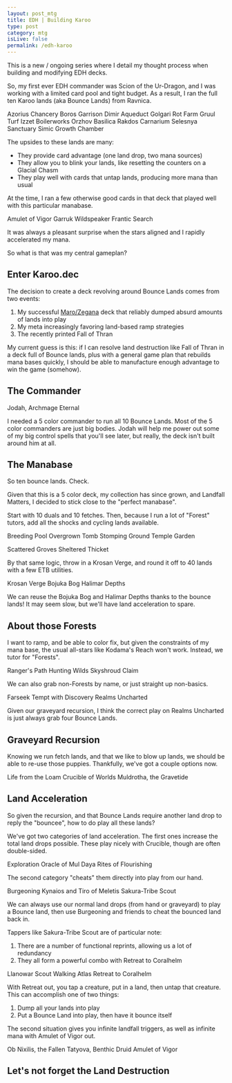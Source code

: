 ```yaml
---
layout: post_mtg
title: EDH | Building Karoo
type: post
category: mtg
isLive: false
permalink: /edh-karoo
---
```


This is a new / ongoing series where I detail my thought process when building and modifying EDH decks.

So, my first ever EDH commander was <auto-card>Scion of the Ur-Dragon</auto-card>, and I was working with a limited card pool and tight budget. As a result, I ran the full ten <auto-card>Karoo</auto-card> lands (aka Bounce Lands) from Ravnica.

<div class="center mtg-small">
  <auto-card-image>Azorius Chancery</auto-card-image>
  <auto-card-image>Boros Garrison</auto-card-image>
  <auto-card-image>Dimir Aqueduct</auto-card-image>
  <auto-card-image>Golgari Rot Farm</auto-card-image>
  <auto-card-image>Gruul Turf</auto-card-image>
  <auto-card-image>Izzet Boilerworks</auto-card-image>
  <auto-card-image>Orzhov Basilica</auto-card-image>
  <auto-card-image>Rakdos Carnarium</auto-card-image>
  <auto-card-image>Selesnya Sanctuary</auto-card-image>
  <auto-card-image>Simic Growth Chamber</auto-card-image>
</div>

The upsides to these lands are many:

- They provide card advantage (one land drop, two mana sources)
- They allow you to blink your lands, like resetting the counters on a <auto-card>Glacial Chasm</auto-card>
- They play well with <auto-card name="Voyaging Satyr">cards that untap lands</auto-card>, producing more mana than usual

At the time, I ran a few otherwise good cards in that deck that played well with this particular manabase.

<div class="center">
  <auto-card-image>Amulet of Vigor</auto-card-image>
  <auto-card-image>Garruk Wildspeaker</auto-card-image>
  <auto-card-image>Frantic Search</auto-card-image>
</div>

It was always a pleasant surprise when the stars aligned and I rapidly accelerated my mana.

So what is that was my central gameplan?

## Enter Karoo.dec

The decision to create a deck revolving around Bounce Lands comes from two events:

1. My successful <a href="https://tappedout.net/mtg-decks/maro-speaker-v3-final/">Maro/Zegana</a> deck that reliably dumped absurd amounts of lands into play
2. My meta increasingly favoring <auto-card name="Cultivate">land-based</auto-card> ramp strategies
3. The recently printed <auto-card>Fall of Thran</auto-card>

My current guess is this: if I can resolve land destruction like <auto-card>Fall of Thran</auto-card> in a deck full of Bounce lands, plus with a general game plan that rebuilds mana bases quickly, I should be able to manufacture enough advantage to win the game (somehow).

## The Commander

<auto-card>Jodah, Archmage Eternal</auto-card>

I needed a 5 color commander to run all 10 Bounce Lands. Most of the 5 color commanders are just big bodies. Jodah will help me power out some of my big control spells that you'll see later, but really, the deck isn't built around him at all.

## The Manabase

So ten bounce lands. Check.

Given that this is a 5 color deck, my collection has since grown, and Landfall Matters, I decided to stick close to the "perfect manabase".

Start with 10 duals and 10 fetches. Then, because I run a lot of "Forest" tutors, add all the shocks and cycling lands available.

<div class="center">
  <auto-card-image>Breeding Pool</auto-card-image>
  <auto-card-image>Overgrown Tomb</auto-card-image>
  <auto-card-image>Stomping Ground</auto-card-image>
  <auto-card-image>Temple Garden</auto-card-image>

  <auto-card-image>Scattered Groves</auto-card-image>
  <auto-card-image>Sheltered Thicket</auto-card-image>
</div>

By that same logic, throw in a Krosan Verge, and round it off to 40 lands with a few ETB utilities.

<div class="center">
  <auto-card-image>Krosan Verge</auto-card-image>
  <auto-card-image>Bojuka Bog</auto-card-image>
  <auto-card-image>Halimar Depths</auto-card-image>
</div>

We can reuse the Bojuka Bog and Halimar Depths thanks to the bounce lands! It may seem slow, but we'll have land acceleration to spare.

## About those Forests

I want to ramp, and be able to color fix, but given the constraints of my mana base, the usual all-stars like <auto-card>Kodama's Reach</auto-card> won't work. Instead, we tutor for "Forests".

<div class="center">
  <auto-card-image>Ranger's Path</auto-card-image>
  <auto-card-image>Hunting Wilds</auto-card-image>
  <auto-card-image>Skyshroud Claim</auto-card-image>
</div>

We can also grab non-Forests by name, or just straight up non-basics.

<div class="center">
  <auto-card-image>Farseek</auto-card-image>
  <auto-card-image>Tempt with Discovery</auto-card-image>
  <auto-card-image>Realms Uncharted</auto-card-image>
</div>

Given our graveyard recursion, I think the correct play on Realms Uncharted is just always grab four Bounce Lands.

## Graveyard Recursion

Knowing we run fetch lands, and that we like to blow up lands, we should be able to re-use those puppies. Thankfully, we've got a couple options now.

<div class="center">
  <auto-card-image>Life from the Loam</auto-card-image>
  <auto-card-image>Crucible of Worlds</auto-card-image>
  <auto-card-image>Muldrotha, the Gravetide</auto-card-image>
</div>

## Land Acceleration

So given the recursion, and that Bounce Lands require another land drop to reply the "bouncee", how to do play all these lands?

We've got two categories of land acceleration. The first ones increase the total land drops possible. These play nicely with <auto-card name="Crucible of Worlds">Crucible</auto-card>, though are often double-sided.

<div class="center">
  <auto-card-image>Exploration</auto-card-image>
  <auto-card-image>Oracle of Mul Daya</auto-card-image>
  <auto-card-image>Rites of Flourishing</auto-card-image>
</div>

The second category "cheats" them directly into play from our hand.

<div class="center">
  <auto-card-image>Burgeoning</auto-card-image>
  <auto-card-image>Kynaios and Tiro of Meletis</auto-card-image>
  <auto-card-image>Sakura-Tribe Scout</auto-card-image>
</div>

We can always use our normal land drops (from hand or graveyard) to play a Bounce land, then use <auto-card>Burgeoning</auto-card> and friends to cheat the bounced land back in.

Tappers like <auto-card>Sakura-Tribe Scout</auto-card> are of particular note:

1. There are a number of functional reprints, allowing us a lot of redundancy
2. They all form a powerful combo with <auto-card>Retreat to Coralhelm</auto-card>

<div class="center">
  <auto-card-image>Llanowar Scout</auto-card-image>
  <auto-card-image>Walking Atlas</auto-card-image>
  <auto-card-image>Retreat to Coralhelm</auto-card-image>
</div>

With Retreat out, you tap a creature, put in a land, then untap that creature. This can accomplish one of two things:

1. Dump all your lands into play
2. Put a Bounce Land into play, then have it bounce itself

The second situation gives you infinite landfall triggers, as well as infinite mana with Amulet of Vigor out.

<div class="center">
  <auto-card-image>Ob Nixilis, the Fallen</auto-card-image>
  <auto-card-image>Tatyova, Benthic Druid</auto-card-image>
  <auto-card-image>Amulet of Vigor</auto-card-image>
</div>

## Let's not forget the Land Destruction




